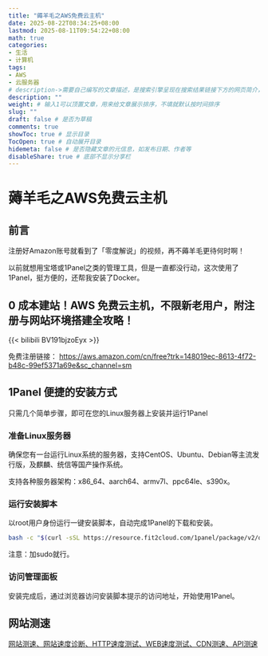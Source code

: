 ```yaml
---
title: "薅羊毛之AWS免费云主机"
date: 2025-08-22T08:34:25+08:00
lastmod: 2025-08-11T09:54:22+08:00
math: true
categories:
- 生活
- 计算机
tags:
- AWS
- 云服务器
# description->需要自己编写的文章描述，是搜索引擎呈现在搜索结果链接下方的网页简介，建议设置
description: ""
weight: # 输入1可以顶置文章，用来给文章展示排序，不填就默认按时间排序
slug: ""
draft: false # 是否为草稿
comments: true
showToc: true # 显示目录
TocOpen: true # 自动展开目录
hidemeta: false # 是否隐藏文章的元信息，如发布日期、作者等
disableShare: true # 底部不显示分享栏
---
```


# 薅羊毛之AWS免费云主机


## 前言

注册好Amazon账号就看到了「零度解说」的视频，再不薅羊毛更待何时啊！

以前就想用宝塔或1Panel之类的管理工具，但是一直都没行动，这次使用了1Panel，挺方便的，还帮我安装了Docker。


## 0 成本建站！AWS 免费云主机，不限新老用户，附注册与网站环境搭建全攻略！

{{< bilibili BV191bjzoEyx >}}

免费注册链接： https://aws.amazon.com/cn/free?trk=148019ec-8613-4f72-b48c-99ef5371a69e&sc_channel=sm

## 1Panel 便捷的安装方式

只需几个简单步骤，即可在您的Linux服务器上安装并运行1Panel

### 准备Linux服务器

确保您有一台运行Linux系统的服务器，支持CentOS、Ubuntu、Debian等主流发行版，及麒麟、统信等国产操作系统。

支持各种服务器架构：x86_64、aarch64、armv7l、ppc64le、s390x。

### 运行安装脚本

以root用户身份运行一键安装脚本，自动完成1Panel的下载和安装。

```bash
bash -c "$(curl -sSL https://resource.fit2cloud.com/1panel/package/v2/quick_start.sh)"
```

注意：加sudo就行。
### 访问管理面板

安装完成后，通过浏览器访问安装脚本提示的访问地址，开始使用1Panel。

## 网站测速

[网站测速、网站速度诊断、HTTP速度测试、WEB速度测试、CDN测速、API测速](https://www.itdog.cn/http/)
















